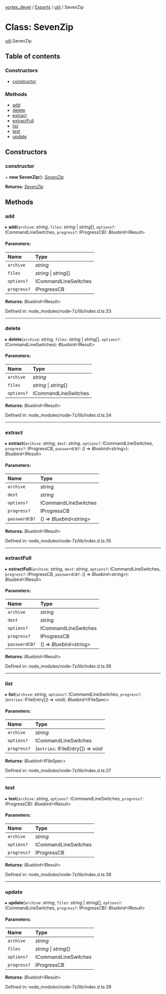 [vortex_devel](../README.md) / [Exports](../modules.md) / [util](../modules/util.md) / SevenZip

# Class: SevenZip

[util](../modules/util.md).SevenZip

## Table of contents

### Constructors

- [constructor](util.sevenzip.md#constructor)

### Methods

- [add](util.sevenzip.md#add)
- [delete](util.sevenzip.md#delete)
- [extract](util.sevenzip.md#extract)
- [extractFull](util.sevenzip.md#extractfull)
- [list](util.sevenzip.md#list)
- [test](util.sevenzip.md#test)
- [update](util.sevenzip.md#update)

## Constructors

### constructor

\+ **new SevenZip**(): [*SevenZip*](util.sevenzip.md)

**Returns:** [*SevenZip*](util.sevenzip.md)

## Methods

### add

▸ **add**(`archive`: *string*, `files`: *string* \| *string*[], `options?`: ICommandLineSwitches, `progress?`: IProgressCB): *Bluebird*<IResult\>

#### Parameters:

Name | Type |
:------ | :------ |
`archive` | *string* |
`files` | *string* \| *string*[] |
`options?` | ICommandLineSwitches |
`progress?` | IProgressCB |

**Returns:** *Bluebird*<IResult\>

Defined in: node_modules/node-7z/lib/index.d.ts:33

___

### delete

▸ **delete**(`archive`: *string*, `files`: *string* \| *string*[], `options?`: ICommandLineSwitches): *Bluebird*<IResult\>

#### Parameters:

Name | Type |
:------ | :------ |
`archive` | *string* |
`files` | *string* \| *string*[] |
`options?` | ICommandLineSwitches |

**Returns:** *Bluebird*<IResult\>

Defined in: node_modules/node-7z/lib/index.d.ts:34

___

### extract

▸ **extract**(`archive`: *string*, `dest`: *string*, `options?`: ICommandLineSwitches, `progress?`: IProgressCB, `passwordCB?`: () => *Bluebird*<string\>): *Bluebird*<IResult\>

#### Parameters:

Name | Type |
:------ | :------ |
`archive` | *string* |
`dest` | *string* |
`options?` | ICommandLineSwitches |
`progress?` | IProgressCB |
`passwordCB?` | () => *Bluebird*<string\> |

**Returns:** *Bluebird*<IResult\>

Defined in: node_modules/node-7z/lib/index.d.ts:35

___

### extractFull

▸ **extractFull**(`archive`: *string*, `dest`: *string*, `options?`: ICommandLineSwitches, `progress?`: IProgressCB, `passwordCB?`: () => *Bluebird*<string\>): *Bluebird*<IResult\>

#### Parameters:

Name | Type |
:------ | :------ |
`archive` | *string* |
`dest` | *string* |
`options?` | ICommandLineSwitches |
`progress?` | IProgressCB |
`passwordCB?` | () => *Bluebird*<string\> |

**Returns:** *Bluebird*<IResult\>

Defined in: node_modules/node-7z/lib/index.d.ts:36

___

### list

▸ **list**(`archive`: *string*, `options?`: ICommandLineSwitches, `progress?`: (`entries`: IFileEntry[]) => *void*): *Bluebird*<IFileSpec\>

#### Parameters:

Name | Type |
:------ | :------ |
`archive` | *string* |
`options?` | ICommandLineSwitches |
`progress?` | (`entries`: IFileEntry[]) => *void* |

**Returns:** *Bluebird*<IFileSpec\>

Defined in: node_modules/node-7z/lib/index.d.ts:37

___

### test

▸ **test**(`archive`: *string*, `options?`: ICommandLineSwitches, `progress?`: IProgressCB): *Bluebird*<IResult\>

#### Parameters:

Name | Type |
:------ | :------ |
`archive` | *string* |
`options?` | ICommandLineSwitches |
`progress?` | IProgressCB |

**Returns:** *Bluebird*<IResult\>

Defined in: node_modules/node-7z/lib/index.d.ts:38

___

### update

▸ **update**(`archive`: *string*, `files`: *string* \| *string*[], `options?`: ICommandLineSwitches, `progress?`: IProgressCB): *Bluebird*<IResult\>

#### Parameters:

Name | Type |
:------ | :------ |
`archive` | *string* |
`files` | *string* \| *string*[] |
`options?` | ICommandLineSwitches |
`progress?` | IProgressCB |

**Returns:** *Bluebird*<IResult\>

Defined in: node_modules/node-7z/lib/index.d.ts:39
